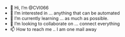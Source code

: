 - 👋 Hi, I’m @CVI066
- 👀 I’m interested in ... anything that can be automated
- 🌱 I’m currently learning ... as much as possible. 
- 💞️ I’m looking to collaborate on ... connect everything
- 📫 How to reach me .. I am one mail away

<!---
CVI066/CVI066 is a ✨ special ✨ repository because its `README.md` (this file) appears on your GitHub profile.
You can click the Preview link to take a look at your changes.
--->
